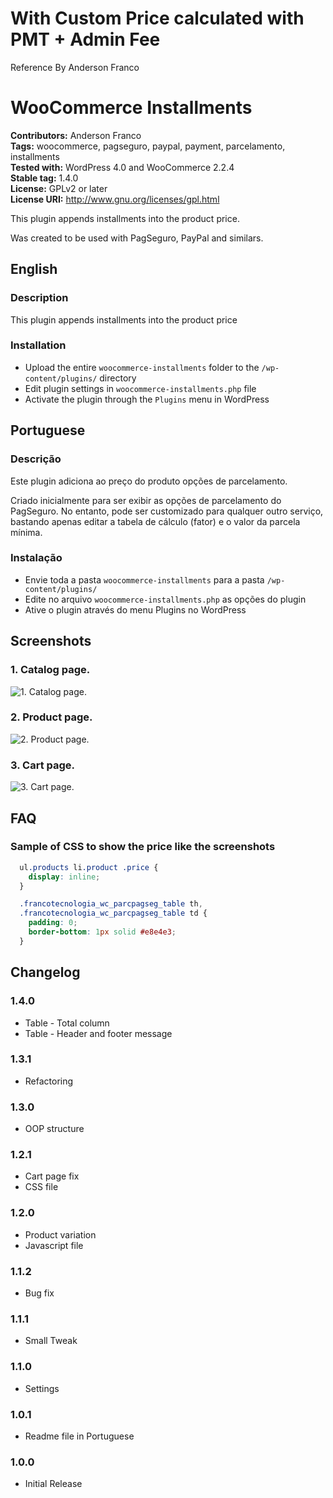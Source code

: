 # With Custom Price calculated with PMT + Admin Fee # 
Reference By Anderson Franco

# WooCommerce Installments #

**Contributors:** Anderson Franco  
**Tags:** woocommerce, pagseguro, paypal, payment, parcelamento, installments  
**Tested with:** WordPress 4.0 and WooCommerce 2.2.4  
**Stable tag:** 1.4.0  
**License:** GPLv2 or later  
**License URI:** http://www.gnu.org/licenses/gpl.html  

This plugin appends installments into the product price.

Was created to be used with PagSeguro, PayPal and similars.

## English ##

### Description ###

This plugin appends installments into the product price

### Installation ###

* Upload the entire `woocommerce-installments` folder to the `/wp-content/plugins/` directory
* Edit plugin settings in `woocommerce-installments.php` file
* Activate the plugin through the `Plugins` menu in WordPress

## Portuguese ##

### Descri&ccedil;&atilde;o ###

Este plugin adiciona ao preço do produto opções de parcelamento.

Criado inicialmente para ser exibir as opções de parcelamento do PagSeguro. No entanto, pode ser customizado para qualquer outro serviço, bastando apenas editar a tabela de cálculo (fator) e o valor da parcela mínima.

### Instala&ccedil;&atilde;o ###

* Envie toda a pasta `woocommerce-installments` para a pasta `/wp-content/plugins/`
* Edite no arquivo `woocommerce-installments.php` as opções do plugin
* Ative o plugin através do menu Plugins no WordPress

## Screenshots ##

### 1. Catalog page. ###
![1. Catalog page.](http://andersonfranco.github.io/images/woocommerce-installments/catalog.png)

### 2. Product page. ###
![2. Product page.](http://andersonfranco.github.io/images/woocommerce-installments/product.png)

### 3. Cart page. ###
![3. Cart page.](http://andersonfranco.github.io/images/woocommerce-installments/cart.png)

## FAQ ##

### Sample of CSS to show the price like the screenshots ###

```css
  ul.products li.product .price {
    display: inline;
  }

  .francotecnologia_wc_parcpagseg_table th,
  .francotecnologia_wc_parcpagseg_table td {
    padding: 0;
    border-bottom: 1px solid #e8e4e3;
  }
```

## Changelog ##

### 1.4.0 ###

* Table - Total column
* Table - Header and footer message

### 1.3.1 ###

* Refactoring

### 1.3.0 ###

* OOP structure

### 1.2.1 ###

* Cart page fix
* CSS file

### 1.2.0 ###

* Product variation
* Javascript file

### 1.1.2 ###

* Bug fix

### 1.1.1 ###

* Small Tweak

### 1.1.0 ###

* Settings

### 1.0.1 ###

* Readme file in Portuguese

### 1.0.0 ###

* Initial Release
